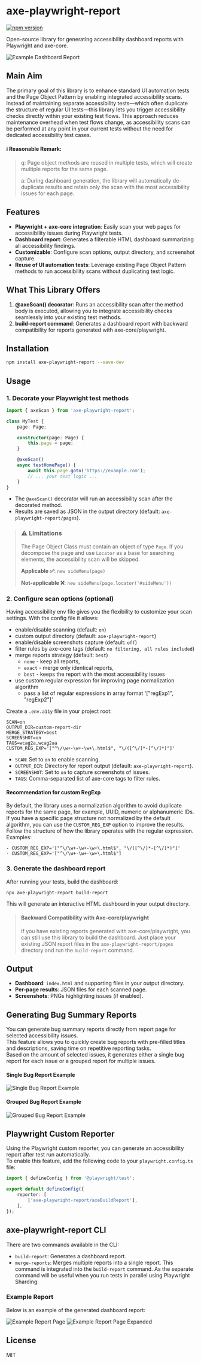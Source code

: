 # axe-playwright-report

[![npm version](https://img.shields.io/npm/v/axe-playwright-report.svg)](https://www.npmjs.com/package/axe-playwright-report)

Open-source library for generating accessibility dashboard reports with Playwright and axe-core.

![Example Dashboard Report](./assets/dashboard_example.png)

## Main Aim

The primary goal of this library is to enhance standard UI automation tests and the Page Object Pattern by enabling integrated accessibility scans. Instead of maintaining separate accessibility tests—which often duplicate the structure of regular UI tests—this library lets you trigger accessibility checks directly within your existing test flows. This approach reduces maintenance overhead when test flows change, as accessibility scans can be performed at any point in your current tests without the need for dedicated accessibility test cases.

#### ℹ️ Reasonable Remark:
> q: Page object methods are reused in multiple tests, which will create multiple reports for the same page.
>
> a: During dashboard generation, the library will automatically de-duplicate results and retain only the scan with the most accessibility issues for each page.

## Features

- **Playwright + axe-core integration**: Easily scan your web pages for accessibility issues during Playwright tests.
- **Dashboard report**: Generates a filterable HTML dashboard summarizing all accessibility findings.
- **Customizable**: Configure scan options, output directory, and screenshot capture.
- **Reuse of UI automation tests**: Leverage existing Page Object Pattern methods to run accessibility scans without duplicating test logic.

## What This Library Offers

1. **@axeScan() decorator**: Runs an accessibility scan after the method body is executed, allowing you to integrate accessibility checks seamlessly into your existing test methods.
2. **build-report command**: Generates a dashboard report with backward compatibility for reports generated with axe-core/playwright.

## Installation

```bash
npm install axe-playwright-report --save-dev
```

## Usage

### 1. Decorate your Playwright test methods

```typescript
import { axeScan } from 'axe-playwright-report';

class MyTest {
    page: Page;

    constructor(page: Page) {
        this.page = page;
    }

    @axeScan()
    async testHomePage() {
        await this.page.goto('https://example.com');
        // ... your test logic ...
    }
}
```

- The `@axeScan()` decorator will run an accessibility scan after the decorated method.
- Results are saved as JSON in the output directory (default: `axe-playwright-report/pages`).


> ### ⚠️ **Limitations**
> The Page Object Class must contain an object of type `Page`. If you decompose the page and use `Locator` as a base for searching elements, the accessibility scan will be skipped.
>
> **Applicable ✅**: `new sideMenu(page)`
>
> **Not-applicable ❌**: `new sideMenu(page.locator('#sideMenu'))`

### 2. Configure scan options (optional)

Having accessibility env file gives you the flexibility to customize your scan settings.
With the config file it allows:
- enable/disable scanning (default: `on`)
- custom output directory (default: `axe-playwright-report`)
- enable/disable screenshots capture (default: `off`)
- filter rules by axe-core tags (default: `no filtering, all rules included`)
- merge reports strategy (default: `best`)
    - `none` - keep all reports,
    - `exact` - merge only identical reports,
    - `best` - keeps the report with the most accessibility issues
- use custom regular expression for improving page normalization algorithm
    - pass a list of regular expressions in array format '["regExp1", "regExp2"]'

Create a `.env.a11y` file in your project root:

```
SCAN=on
OUTPUT_DIR=custom-report-dir
MERGE_STRATEGY=best
SCREENSHOT=on
TAGS=wcag2a,wcag2aa
CUSTOM_REG_EXP='["^\/\w+-\w+-\w+\.html$", "\/([^\/]*-[^\/]*)"]'
```

- `SCAN`: Set to `on` to enable scanning.
- `OUTPUT_DIR`: Directory for report output (default: `axe-playwright-report`).
- `SCREENSHOT`: Set to `on` to capture screenshots of issues.
- `TAGS`: Comma-separated list of axe-core tags to filter rules.

#### Recommendation for custom RegExp
By default, the library uses a normalization algorithm to avoid duplicate reports for the same page, for example, UUID, numeric or alphanumeric IDs.  
If you have a specific page structure not normalized by the default algorithm, you can use the `CUSTOM_REG_EXP` option to improve the results. 
Follow the structure of how the library operates with the regular expression.
Examples:
```
- CUSTOM_REG_EXP='["^\/\w+-\w+-\w+\.html$", "\/([^\/]*-[^\/]*)"]'
- CUSTOM_REG_EXP='["^\/\w+-\w+-\w+\.html$"]
```


### 3. Generate the dashboard report

After running your tests, build the dashboard:

```bash
npx axe-playwright-report build-report
```

This will generate an interactive HTML dashboard in your output directory.

> #### Backward Compatibility with Axe-core/playwright
> if you have existing reports generated with axe-core/playwright, you can still use this library to build the dashboard.
> Just place your existing JSON report files in the `axe-playwright-report/pages` directory and run the `build-report` command.

## Output

- **Dashboard**: `index.html` and supporting files in your output directory.
- **Per-page results**: JSON files for each scanned page.
- **Screenshots**: PNGs highlighting issues (if enabled).

## Generating Bug Summary Reports

You can generate bug summary reports directly from report page for selected accessibility issues.  
This feature allows you to quickly create bug reports with pre-filled titles and descriptions, saving time on repetitive reporting tasks.  
Based on the amount of selected issues, it generates either a single bug report for each issue or a grouped report for multiple issues.

#### Single Bug Report Example
![Single Bug Report Example](./assets/single_bug_report.png)
#### Grouped Bug Report Example
![Grouped Bug Report Example](./assets/grouped_bug_report.png)


## Playwright Custom Reporter
Using the Playwright custom reporter, you can generate an accessibility report after test run automatically.  
To enable this feature, add the following code to your `playwright.config.ts` file:
```typescript
import { defineConfig } from '@playwright/test';

export default defineConfig({
    reporter: [
        ['axe-playwright-report/axeBuildReport'],
    ],
});
```

## axe-playwright-report CLI
There are two commands available in the CLI:
- `build-report`: Generates a dashboard report.
- `merge-reports`: Merges multiple reports into a single report. This command is integrated into the `build-report` command. As the separate command will be useful when you run tests in parallel using Playwright Sharding.


### Example Report

Below is an example of the generated dashboard report:

![Example Report Page](./assets/report_example_1.png)
![Example Report Page Expanded](./assets/report_example_2.png)

## License

MIT